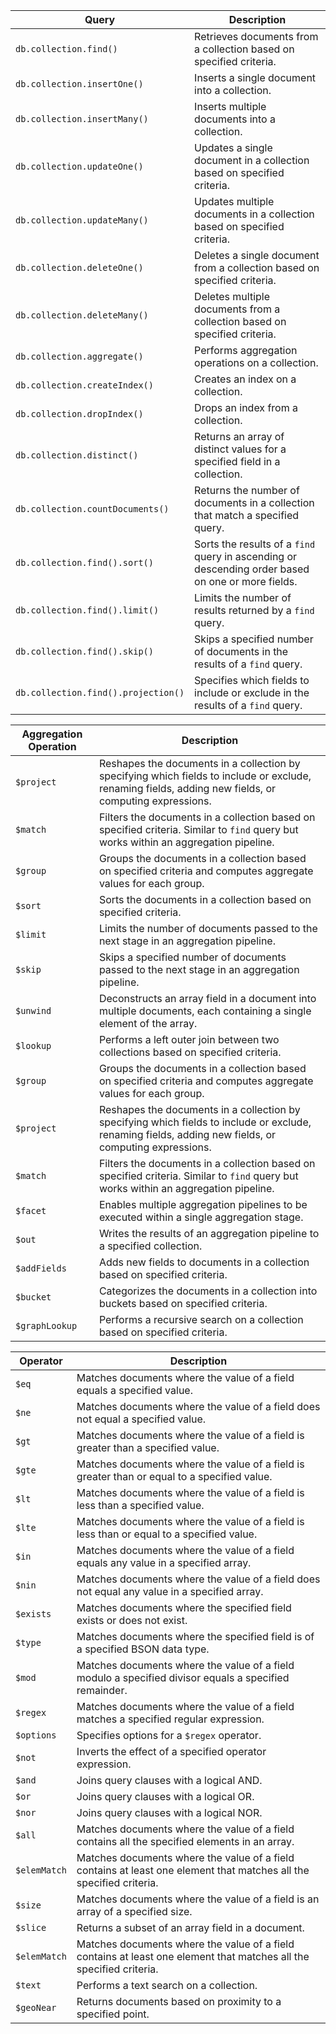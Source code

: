 | Query | Description |
| --- | --- |
| `db.collection.find()` | Retrieves documents from a collection based on specified criteria. |
| `db.collection.insertOne()` | Inserts a single document into a collection. |
| `db.collection.insertMany()` | Inserts multiple documents into a collection. |
| `db.collection.updateOne()` | Updates a single document in a collection based on specified criteria. |
| `db.collection.updateMany()` | Updates multiple documents in a collection based on specified criteria. |
| `db.collection.deleteOne()` | Deletes a single document from a collection based on specified criteria. |
| `db.collection.deleteMany()` | Deletes multiple documents from a collection based on specified criteria. |
| `db.collection.aggregate()` | Performs aggregation operations on a collection. |
| `db.collection.createIndex()` | Creates an index on a collection. |
| `db.collection.dropIndex()` | Drops an index from a collection. |
| `db.collection.distinct()` | Returns an array of distinct values for a specified field in a collection. |
| `db.collection.countDocuments()` | Returns the number of documents in a collection that match a specified query. |
| `db.collection.find().sort()` | Sorts the results of a `find` query in ascending or descending order based on one or more fields. |
| `db.collection.find().limit()` | Limits the number of results returned by a `find` query. |
| `db.collection.find().skip()` | Skips a specified number of documents in the results of a `find` query. |
| `db.collection.find().projection()` | Specifies which fields to include or exclude in the results of a `find` query. |

| Aggregation Operation | Description |
| --- | --- |
| `$project` | Reshapes the documents in a collection by specifying which fields to include or exclude, renaming fields, adding new fields, or computing expressions. |
| `$match` | Filters the documents in a collection based on specified criteria. Similar to `find` query but works within an aggregation pipeline. |
| `$group` | Groups the documents in a collection based on specified criteria and computes aggregate values for each group. |
| `$sort` | Sorts the documents in a collection based on specified criteria. |
| `$limit` | Limits the number of documents passed to the next stage in an aggregation pipeline. |
| `$skip` | Skips a specified number of documents passed to the next stage in an aggregation pipeline. |
| `$unwind` | Deconstructs an array field in a document into multiple documents, each containing a single element of the array. |
| `$lookup` | Performs a left outer join between two collections based on specified criteria. |
| `$group` | Groups the documents in a collection based on specified criteria and computes aggregate values for each group. |
| `$project` | Reshapes the documents in a collection by specifying which fields to include or exclude, renaming fields, adding new fields, or computing expressions. |
| `$match` | Filters the documents in a collection based on specified criteria. Similar to `find` query but works within an aggregation pipeline. |
| `$facet` | Enables multiple aggregation pipelines to be executed within a single aggregation stage. |
| `$out` | Writes the results of an aggregation pipeline to a specified collection. |
| `$addFields` | Adds new fields to documents in a collection based on specified criteria. |
| `$bucket` | Categorizes the documents in a collection into buckets based on specified criteria. |
| `$graphLookup` | Performs a recursive search on a collection based on specified criteria. |

| Operator | Description |
| --- | --- |
| `$eq` | Matches documents where the value of a field equals a specified value. |
| `$ne` | Matches documents where the value of a field does not equal a specified value. |
| `$gt` | Matches documents where the value of a field is greater than a specified value. |
| `$gte` | Matches documents where the value of a field is greater than or equal to a specified value. |
| `$lt` | Matches documents where the value of a field is less than a specified value. |
| `$lte` | Matches documents where the value of a field is less than or equal to a specified value. |
| `$in` | Matches documents where the value of a field equals any value in a specified array. |
| `$nin` | Matches documents where the value of a field does not equal any value in a specified array. |
| `$exists` | Matches documents where the specified field exists or does not exist. |
| `$type` | Matches documents where the specified field is of a specified BSON data type. |
| `$mod` | Matches documents where the value of a field modulo a specified divisor equals a specified remainder. |
| `$regex` | Matches documents where the value of a field matches a specified regular expression. |
| `$options` | Specifies options for a `$regex` operator. |
| `$not` | Inverts the effect of a specified operator expression. |
| `$and` | Joins query clauses with a logical AND. |
| `$or` | Joins query clauses with a logical OR. |
| `$nor` | Joins query clauses with a logical NOR. |
| `$all` | Matches documents where the value of a field contains all the specified elements in an array. |
| `$elemMatch` | Matches documents where the value of a field contains at least one element that matches all the specified criteria. |
| `$size` | Matches documents where the value of a field is an array of a specified size. |
| `$slice` | Returns a subset of an array field in a document. |
| `$elemMatch` | Matches documents where the value of a field contains at least one element that matches all the specified criteria. |
| `$text` | Performs a text search on a collection. |
| `$geoNear` | Returns documents based on proximity to a specified point. |
